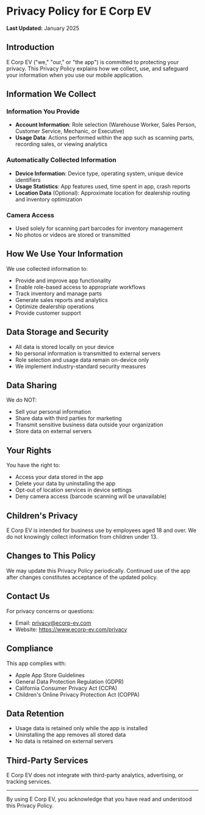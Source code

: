# Privacy Policy for E Corp EV

**Last Updated:** January 2025

## Introduction

E Corp EV ("we," "our," or "the app") is committed to protecting your privacy. This Privacy Policy explains how we collect, use, and safeguard your information when you use our mobile application.

## Information We Collect

### Information You Provide

- **Account Information**: Role selection (Warehouse Worker, Sales Person, Customer Service, Mechanic, or Executive)
- **Usage Data**: Actions performed within the app such as scanning parts, recording sales, or viewing analytics

### Automatically Collected Information

- **Device Information**: Device type, operating system, unique device identifiers
- **Usage Statistics**: App features used, time spent in app, crash reports
- **Location Data** (Optional): Approximate location for dealership routing and inventory optimization

### Camera Access

- Used solely for scanning part barcodes for inventory management
- No photos or videos are stored or transmitted

## How We Use Your Information

We use collected information to:

- Provide and improve app functionality
- Enable role-based access to appropriate workflows
- Track inventory and manage parts
- Generate sales reports and analytics
- Optimize dealership operations
- Provide customer support

## Data Storage and Security

- All data is stored locally on your device
- No personal information is transmitted to external servers
- Role selection and usage data remain on-device only
- We implement industry-standard security measures

## Data Sharing

We do NOT:

- Sell your personal information
- Share data with third parties for marketing
- Transmit sensitive business data outside your organization
- Store data on external servers

## Your Rights

You have the right to:

- Access your data stored in the app
- Delete your data by uninstalling the app
- Opt-out of location services in device settings
- Deny camera access (barcode scanning will be unavailable)

## Children's Privacy

E Corp EV is intended for business use by employees aged 18 and over. We do not knowingly collect information from children under 13.

## Changes to This Policy

We may update this Privacy Policy periodically. Continued use of the app after changes constitutes acceptance of the updated policy.

## Contact Us

For privacy concerns or questions:

- Email: privacy@ecorp-ev.com
- Website: https://www.ecorp-ev.com/privacy

## Compliance

This app complies with:

- Apple App Store Guidelines
- General Data Protection Regulation (GDPR)
- California Consumer Privacy Act (CCPA)
- Children's Online Privacy Protection Act (COPPA)

## Data Retention

- Usage data is retained only while the app is installed
- Uninstalling the app removes all stored data
- No data is retained on external servers

## Third-Party Services

E Corp EV does not integrate with third-party analytics, advertising, or tracking services.

---

By using E Corp EV, you acknowledge that you have read and understood this Privacy Policy.
